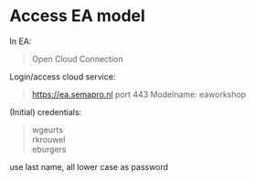 # Access EA model

In EA: 
> Open Cloud Connection

Login/access cloud service:

> https://ea.semapro.nl
> port 443
> Modelname: eaworkshop

(Initial) credentials:
> wgeurts  
> rkrouwel  
> eburgers  

use last name, all lower case as password
